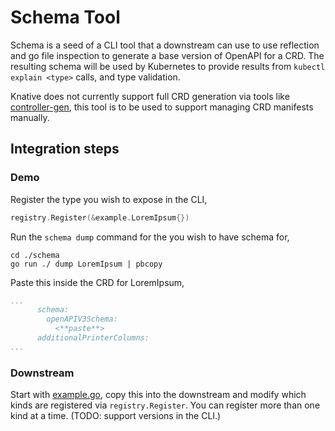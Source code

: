 # Schema Tool

Schema is a seed of a CLI tool that a downstream can use to use reflection and go file inspection to 
generate a base version of OpenAPI for a CRD. The resulting schema will be used by Kubernetes to
provide results from `kubectl explain <type>` calls, and type validation.

Knative does not currently support full CRD generation via tools like 
[controller-gen][controller-gen], this tool is to be used to support managing CRD manifests 
manually.

## Integration steps

### Demo

Register the type you wish to expose in the CLI,

```go
registry.Register(&example.LoremIpsum{})
```

Run the `schema dump` command for the <Kind> you wish to have schema for,

```
cd ./schema
go run ./ dump LoremIpsum | pbcopy
```

Paste this inside the CRD for LoremIpsum,

```yaml
...
      schema:
        openAPIV3Schema:
          <**paste**>
      additionalPrinterColumns:
...
```

### Downstream

Start with [example.go](./example.go), copy this into the downstream and modify which 
kinds are registered via `registry.Register`. You can register more than one kind at a time. (TODO: support versions in the CLI.)
                
[controller-gen]: https://github.com/kubernetes-sigs/controller-tools/tree/master/cmd/controller-gen
